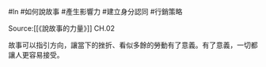 #ln #如何說故事 #產生影響力 #建立身分認同 #行銷策略 

Source:[[《說故事的力量》]] CH.02

故事可以指引方向，讓當下的挫折、看似多餘的勞動有了意義。有了意義，一切都讓人更容易接受。